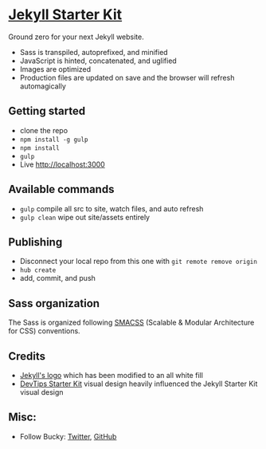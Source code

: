# [Jekyll Starter Kit](https://buckymaler.github.io/jekyll-starter-kit)

Ground zero for your next Jekyll website.

  - Sass is transpiled, autoprefixed, and minified
  - JavaScript is hinted, concatenated, and uglified
  - Images are optimized
  - Production files are updated on save and the browser will refresh automagically

## Getting started

  - clone the repo
  - `npm install -g gulp`
  - `npm install`
  - `gulp`
  - Live [http://localhost:3000](http://localhost:3000)

## Available commands

  - `gulp` compile all src to site, watch files, and auto refresh
  - `gulp clean` wipe out site/assets entirely

## Publishing

  - Disconnect your local repo from this one with `git remote remove origin`
  - `hub create`
  - add, commit, and push

## Sass organization

  The Sass is organized following [SMACSS](https://smacss.com) (Scalable & Modular Architecture for CSS) conventions.

## Credits

  - [Jekyll's logo](https://creativecommons.org/licenses/by/4.0/) which has been modified to an all white fill
  - [DevTips Starter Kit](https://github.com/DevTips/DevTips-Starter-Kit) visual design heavily influenced the Jekyll Starter Kit visual design

## Misc:

  - Follow Bucky: [Twitter](https://twitter.com/BuckyMaler), [GitHub](https://github.com/BuckyMaler)
